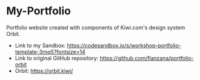 # My-Portfolio
Portfolio website created with components of Kiwi.com's design system Orbit.

* Link to my Sandbox: https://codesandbox.io/s/workshop-portfolio-template-3rnq5?fontsize=14
* Link to original GitHub repository: https://github.com/flanzana/portfolio-orbit
* Orbit: https://orbit.kiwi/
